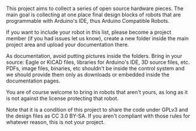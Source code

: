 This project aims to collect a series of open source hardware pieces. The main goal is collecting at one place final design blocks of robots that are programmable with Arduino's IDE, thus Arduino Compatible Robots.

If you want to include your robot in this list, please become a project member (if you had issues let us know), create a new folder inside the main project area and upload your documentation there.

As documentation, avoid putting pictures inside the folders. Bring in your source: Eagle or KiCAD files, libraries for Arduino's IDE, 3D source files, etc. PDFs, image files, binaries, etc shouldn't be inside the control system and we should provide them only as downloads or embedded inside the documentation pages.

You are of course welcome to bring in robots that aren't yours, as long as it is not against the license protecting that robot.

Note that it is a condition of this project to share the code under GPLv3 and the design files as CC 3.0 BY-SA. If you aren't compliant with those rules for whatever reason, this is not your project.